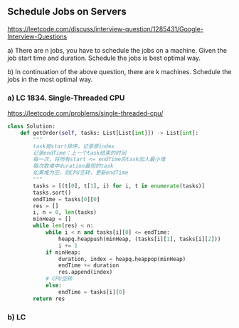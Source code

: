 ## Schedule Jobs on Servers
https://leetcode.com/discuss/interview-question/1285431/Google-Interview-Questions

a) There are n jobs, you have to schedule the jobs on a machine. Given the job start time and duration. Schedule the jobs is best optimal way.

b) In continuation of the above question, there are k machines. Schedule the jobs in the most optimal way.

### a) LC 1834. Single-Threaded CPU
https://leetcode.com/problems/single-threaded-cpu/
```py
class Solution:
    def getOrder(self, tasks: List[List[int]]) -> List[int]:
        """
        task按start排序，记录原index
        记录endTime：上一个task结束的时间
        每一次，将所有start <= endTime的task加入最小堆
        每次取堆中duration最短的task
        如果堆为空，则CPU空转，更新endTime
        """
        tasks = [(t[0], t[1], i) for i, t in enumerate(tasks)]
        tasks.sort()
        endTime = tasks[0][0]
        res = []
        i, n = 0, len(tasks)
        minHeap = []
        while len(res) < n:
            while i < n and tasks[i][0] <= endTime:
                heapq.heappush(minHeap, (tasks[i][1], tasks[i][2]))
                i += 1
            if minHeap:
                duration, index = heapq.heappop(minHeap)
                endTime += duration
                res.append(index)
            # CPU空转
            else:
                endTime = tasks[i][0]
        return res
```   
 
 ### b) LC 
